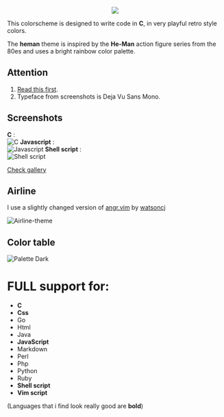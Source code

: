 <p align="center"><img src="https://i.imgur.com/ASmLjWm.png"></p>

This colorscheme is designed to write code in **C**, in very playful retro style colors.

The **heman** theme is inspired by
the **He-Man** action figure series from the 80es and uses a bright rainbow color palette.


Attention
---------
1. [Read this first](https://github.com/devnul1/heman/wiki/IMPORTANT).
2. Typeface from screenshots is Deja Vu Sans Mono.

Screenshots
-----------
**C** :  
![C](https://i.imgur.com/3v1nMJR.jpg)
**Javascript** :  
![Javascript](https://i.imgur.com/9T37voB.jpg)
**Shell script** :  
![Shell script](https://i.imgur.com/XIB0kNf.jpg)

[Check gallery](https://imgur.com/a/mRCKe)

Airline
-------
I use a slightly changed version of [angr.vim](https://github.com/devnul1/vim-airline-themes/blob/master/autoload/airline/themes/angr.vim) by [watsoncj](https://github.com/watsoncj)

![Airline-theme](https://i.imgur.com/unpSxbe.gif)

Color table
-----------

![Palette Dark](https://i.imgur.com/kZgqHc6.jpg)


# FULL support for:
+ **C**
+ **Css**
+ Go
+ Html
+ Java
+ **JavaScript**
+ Markdown
+ Perl
+ Php
+ Python
+ Ruby
+ **Shell script**
+ **Vim script**

(Languages that i find look really good are **bold**)
